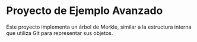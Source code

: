# Proyecto de Ejemplo Avanzado

Este proyecto implementa un árbol de Merkle, similar a la estructura interna que utiliza Git para representar sus objetos.

